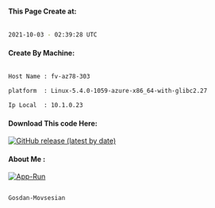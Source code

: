 
   
#### This Page Create at:

```bash

2021-10-03 - 02:39:28 UTC

```

#### Create By Machine:

```bash

Host Name : fv-az78-303

platform  : Linux-5.4.0-1059-azure-x86_64-with-glibc2.27

Ip Local  : 10.1.0.23

```
#### Download This code Here:

[![GitHub release (latest by date)](https://img.shields.io/github/v/release/Gosdan-Movsesian/Gosdan?style=for-the-badge&label=Download)](https://github.com/Gosdan-Movsesian/Gosdan/releases) 

</p> 

#### About Me :

[![App-Run](https://github.com/Gosdan-Movsesian/Gosdan/actions/workflows/App-Run.yml/badge.svg)](https://github.com/Gosdan-Movsesian/Gosdan/actions/workflows/App-Run.yml)

```bash

Gosdan-Movsesian

```

